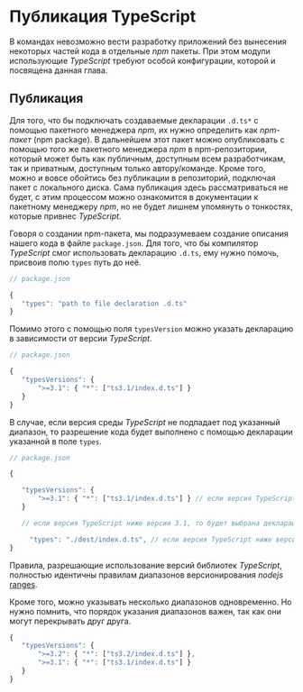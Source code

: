 # Публикация TypeScript

В командах невозможно вести разработку приложений без вынесения некоторых частей кода в отдельные _npm_ пакеты. При этом модули использующие _TypeScript_ требуют особой конфигурации, которой и посвящена данная глава.


## Публикация

Для того, что бы подключать создаваемые декларации `.d.ts*` с помощью пакетного менеджера _npm_, их нужно определить как _npm-пакет_ (npm package). В дальнейшем этот пакет можно опубликовать с помощью того же пакетного менеджера _npm_ в npm-репозитории, который может быть как публичным, доступным всем разработчикам, так и приватным, доступным только автору/команде. Кроме того, можно и вовсе обойтись без публикации в репозиторий, подключая пакет с локального диска. Сама публикация здесь рассматриваться не будет, с этим процессом можно ознакомится в документации к пакетному менеджеру _npm_, но не будет лишнем упомянуть о тонкостях, которые привнес _TypeScript_.

Говоря о создании npm-пакета, мы подразумеваем создание описания нашего кода в файле `package.json`. Для того, что бы компилятор _TypeScript_ смог использовать декларацию `.d.ts`, ему нужно помочь, присвоив полю `types` путь до неё.



`````ts
// package.json

{
   "types": "path to file declaration .d.ts"
}
`````

Помимо этого с помощью поля `typesVersion` можно указать декларацию в зависимости от версии _TypeScript_.

`````ts
// package.json

{
   "typesVersions": {
       ">=3.1": { "*": ["ts3.1/index.d.ts"] }
   }
}
`````

В случае, если версия среды _TypeScript_ не подпадает под указанный диапазон, то разрешение кода будет выполнено с помощью декларации указанной в поле `types`.

`````ts
// package.json

{

   "typesVersions": {
       ">=3.1": { "*": ["ts3.1/index.d.ts"] } // если версия TypeScript выше либо равна 3.1
   }

   // если версия TypeScript ниже версии 3.1, то будет выбрана декларация указана в поле types

     "types": "./dest/index.d.ts", // если версия TypeScript ниже версии 3.1
}
`````

Правила, разрешающие использование версий библиотек _TypeScript_, полностью идентичны правилам диапазонов версионирования _nodejs_ [ranges](https://github.com/npm/node-semver#ranges).

Кроме того, можно указывать несколько диапазонов одновременно. Но нужно помнить, что порядок указания диапазонов важен, так как они могут перекрывать друг друга.

`````ts
{
   "typesVersions": {
       ">=3.2": { "*": ["ts3.2/index.d.ts"] },
       ">=3.1": { "*": ["ts3.1/index.d.ts"] }
   }
}
`````
